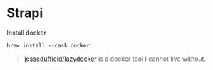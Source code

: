 # Strapi

Install docker

```
brew install --cask docker
```

>[jesseduffield/lazydocker](https://github.com/jesseduffield/lazydocker) is a docker tool I cannot live without.
